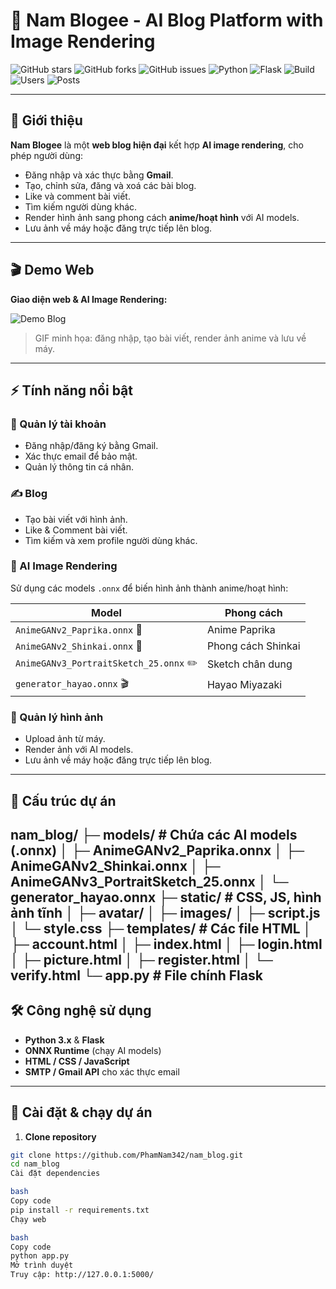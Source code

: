 # 🌟 Nam Blogee - AI Blog Platform with Image Rendering

![GitHub stars](https://img.shields.io/github/stars/PhamNam342/nam_blog?style=social)
![GitHub forks](https://img.shields.io/github/forks/PhamNam342/nam_blog?style=social)
![GitHub issues](https://img.shields.io/github/issues/PhamNam342/nam_blog)
![Python](https://img.shields.io/badge/python-3.11-blue)
![Flask](https://img.shields.io/badge/flask-2.3-lightgrey)
![Build](https://img.shields.io/badge/build-passing-brightgreen)
![Users](https://img.shields.io/badge/users-120-blue)
![Posts](https://img.shields.io/badge/posts-250-orange)

---

## 📝 Giới thiệu
**Nam Blogee** là một **web blog hiện đại** kết hợp **AI image rendering**, cho phép người dùng:  

- Đăng nhập và xác thực bằng **Gmail**.  
- Tạo, chỉnh sửa, đăng và xoá các bài blog.  
- Like và comment bài viết.  
- Tìm kiếm người dùng khác.  
- Render hình ảnh sang phong cách **anime/hoạt hình** với AI models.  
- Lưu ảnh về máy hoặc đăng trực tiếp lên blog.  

---

## 🎬 Demo Web
**Giao diện web & AI Image Rendering:**

![Demo Blog](https://user-images.githubusercontent.com/yourusername/demo-blog.gif)

> GIF minh họa: đăng nhập, tạo bài viết, render ảnh anime và lưu về máy.

---

## ⚡ Tính năng nổi bật

### 👤 Quản lý tài khoản
- Đăng nhập/đăng ký bằng Gmail.  
- Xác thực email để bảo mật.  
- Quản lý thông tin cá nhân.  

### ✍️ Blog
- Tạo bài viết với hình ảnh.  
- Like & Comment bài viết.  
- Tìm kiếm và xem profile người dùng khác.  

### 🎨 AI Image Rendering
Sử dụng các models `.onnx` để biến hình ảnh thành anime/hoạt hình:  

| Model | Phong cách |
|-------|------------|
| `AnimeGANv2_Paprika.onnx` 🌸 | Anime Paprika |
| `AnimeGANv2_Shinkai.onnx` 🌊 | Phong cách Shinkai |
| `AnimeGANv3_PortraitSketch_25.onnx` ✏️ | Sketch chân dung |
| `generator_hayao.onnx` 🎬 | Hayao Miyazaki |

### 💾 Quản lý hình ảnh
- Upload ảnh từ máy.  
- Render ảnh với AI models.  
- Lưu ảnh về máy hoặc đăng trực tiếp lên blog.  

---

## 📂 Cấu trúc dự án
nam_blog/
├─ models/ # Chứa các AI models (.onnx)
│ ├─ AnimeGANv2_Paprika.onnx
│ ├─ AnimeGANv2_Shinkai.onnx
│ ├─ AnimeGANv3_PortraitSketch_25.onnx
│ └─ generator_hayao.onnx
├─ static/ # CSS, JS, hình ảnh tĩnh
│ ├─ avatar/
│ ├─ images/
│ ├─ script.js
│ └─ style.css
├─ templates/ # Các file HTML
│ ├─ account.html
│ ├─ index.html
│ ├─ login.html
│ ├─ picture.html
│ ├─ register.html
│ └─ verify.html
└─ app.py # File chính Flask
---

## 🛠️ Công nghệ sử dụng
- **Python 3.x** & **Flask**
- **ONNX Runtime** (chạy AI models)
- **HTML / CSS / JavaScript**
- **SMTP / Gmail API** cho xác thực email

---

## 🚀 Cài đặt & chạy dự án

1. **Clone repository**
```bash
git clone https://github.com/PhamNam342/nam_blog.git
cd nam_blog
Cài đặt dependencies

bash
Copy code
pip install -r requirements.txt
Chạy web

bash
Copy code
python app.py
Mở trình duyệt
Truy cập: http://127.0.0.1:5000/
